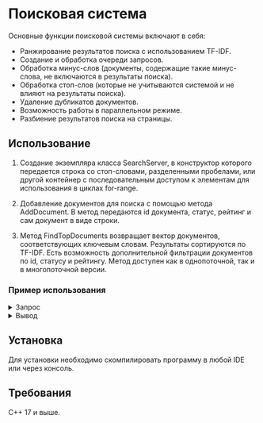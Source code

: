 
# Поисковая система
Основные функции поисковой системы включают в себя:

-  Ранжирование результатов поиска с использованием TF-IDF.
-  Создание и обработка очереди запросов.
-  Обработка минус-слов (документы, содержащие такие минус-слова, не включаются в результаты поиска).
-  Обработка стоп-слов (которые не учитываются системой и не влияют на результаты поиска).
-  Удаление дубликатов документов.
-  Возможность работы в параллельном режиме.
-  Разбиение результатов поиска на страницы.

## Использование

 1. Создание экземпляра класса SearchServer, в конструктор которого передается строка со стоп-словами, разделенными пробелами, или другой контейнер с последовательным доступом к элементам для использования в циклах for-range.

2. Добавление документов для поиска с помощью метода AddDocument. В метод передаются id документа, статус, рейтинг и сам документ в виде строки.

3. Метод FindTopDocuments возвращает вектор документов, соответствующих ключевым словам. Результаты сортируются по TF-IDF. Есть возможность дополнительной фильтрации документов по id, статусу и рейтингу. Метод доступен как в однопоточной, так и в многопоточной версии.

### Пример использования
<details>  
<summary>Запрос</summary>

```cpp
void PrintDocument(const Document &document) {  
    cout << "{ "s  
         << "document_id = "s << document.id << ", "s  
         << "relevance = "s << document.relevance << ", "s  
         << "rating = "s << document.rating << " }"s << endl;  
}  
  
int main() {  
    SearchServer search_server("and with"s);  
    int id = 0;  
    for (  
        const string &text: {  
  "white cat and yellow hat"s,  
            "curly cat curly tail"s,  
            "nasty dog with big eyes"s,  
            "nasty pigeon john"s,  
    }  
  ) {  
        search_server.AddDocument(++id, text, DocumentStatus::ACTUAL, {1, 2});  
    }  
    cout << "ACTUAL by default:"s << endl;  
    // последовательная версия  
  for (const Document &document: search_server.FindTopDocuments("curly nasty cat"s)) {  
        PrintDocument(document);  
    }  
    cout << "BANNED:"s << endl;  
    // последовательная версия  
  for (const Document &document: search_server.FindTopDocuments(execution::seq, "curly nasty cat"s,  
                                                                  DocumentStatus::BANNED)) {  
        PrintDocument(document);  
    }  
    cout << "Even ids:"s << endl;  
    // параллельная версия  
  for (const Document &document: search_server.FindTopDocuments(execution::par, "curly nasty cat"s,  
                                                                  [](int document_id, DocumentStatus status,  
                                                                     int rating) { return document_id % 2 == 0; })) {  
        PrintDocument(document);  
    }  
    return 0;  
}  
```
</details>





<details>
<summary> Вывод </summary>

```bash
ACTUAL by default:
{ document_id = 2, relevance = 0.866434, rating = 1 }
{ document_id = 4, relevance = 0.231049, rating = 1 }
{ document_id = 1, relevance = 0.173287, rating = 1 }
{ document_id = 3, relevance = 0.173287, rating = 1 }
BANNED:
Even ids:
{ document_id = 2, relevance = 0.866434, rating = 1 }
{ document_id = 4, relevance = 0.231049, rating = 1 }
```
</details>

## Установка
Для установки необходимо скомпилировать программу в любой IDE или через консоль.

## Требования
C++ 17 и выше.
